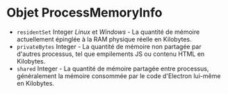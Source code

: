 # Objet ProcessMemoryInfo

* `residentSet` Integer _Linux_ et _Windows_ - La quantité de mémoire actuellement épinglée à la RAM physique réelle en Kilobytes.
* `privateBytes` Integer - La quantité de mémoire non partagée par d'autres processus, tel que empilements JS ou contenu HTML en Kilobytes.
* `shared` Integer - La quantité de mémoire partagée entre processus, généralement la mémoire consommée par le code d'Electron lui-même en Kilobytes.
